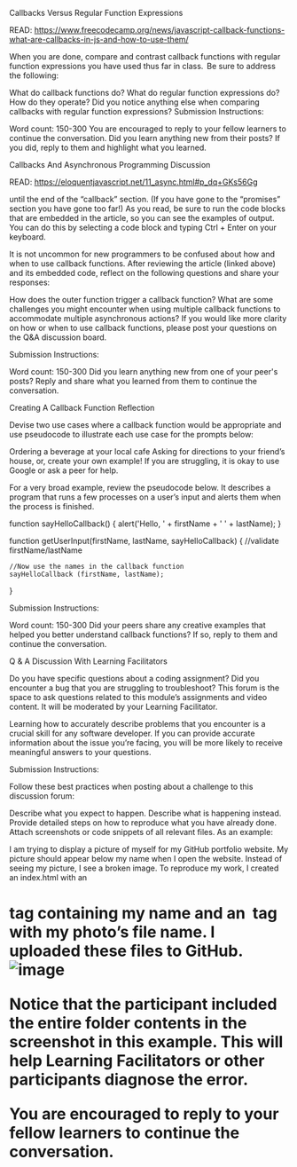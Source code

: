 Callbacks Versus Regular Function Expressions

READ: https://www.freecodecamp.org/news/javascript-callback-functions-what-are-callbacks-in-js-and-how-to-use-them/

When you are done, compare and contrast callback functions with regular function expressions you have used thus far in class. 
Be sure to address the following: 

What do callback functions do? What do regular function expressions do?
How do they operate?
Did you notice anything else when comparing callbacks with regular function expressions?
Submission Instructions:

Word count: 150-300
You are encouraged to reply to your fellow learners to continue the conversation. Did you learn anything new from their posts? If you did, 
reply to them and highlight what you learned. 


Callbacks And Asynchronous Programming Discussion

READ: https://eloquentjavascript.net/11_async.html#p_dq+GKs56Gg

until the end of the “callback” section. (If you have gone to the “promises” section you have gone too far!) As you read, be sure to run the code blocks that are embedded in the article, so you can see the examples of output. You can do this by selecting a code block and typing Ctrl + Enter on your keyboard. 

It is not uncommon for new programmers to be confused about how and when to use callback functions. After reviewing the article (linked above) and its embedded code, reflect on the following questions and share your responses:

How does the outer function trigger a callback function?
What are some challenges you might encounter when using multiple callback functions to accommodate multiple asynchronous actions?
If you would like more clarity on how or when to use callback functions, please post your questions on the Q&A discussion board. 

Submission Instructions:

Word count: 150-300
Did you learn anything new from one of your peer's posts? Reply and share what you learned from them to continue the conversation. 


Creating A Callback Function Reflection

Devise two use cases where a callback function would be appropriate and use pseudocode to illustrate each use case for the prompts below:

Ordering a beverage at your local cafe
Asking for directions to your friend’s house, or, create your own example!
 If you are struggling, it is okay to use Google or ask a peer for help. 

For a very broad example, review the pseudocode below. It describes a program that runs a few processes on a user’s input and alerts them when the process is finished.  

 

function sayHelloCallback() {
  alert('Hello, ' + firstName + ' ' + lastName);
}

function getUserInput(firstName, lastName, sayHelloCallback)  {
    //validate firstName/lastName

    //Now use the names in the callback function
    sayHelloCallback (firstName, lastName);
}

 

Submission Instructions:

Word count: 150-300
Did your peers share any creative examples that helped you better understand callback functions? If so, reply to them and continue the conversation.



Q & A Discussion With Learning Facilitators

Do you have specific questions about a coding assignment? Did you encounter a bug that you are struggling to troubleshoot? This forum is the space to ask questions related to this module’s assignments and video content. It will be moderated by your Learning Facilitator.

Learning how to accurately describe problems that you encounter is a crucial skill for any software developer. If you can provide accurate information about the issue you’re facing, you will be more likely to receive meaningful answers to your questions.

Submission Instructions:

Follow these best practices when posting about a challenge to this discussion forum: 

Describe what you expect to happen.
Describe what is happening instead.
Provide detailed steps on how to reproduce what you have already done. 
Attach screenshots or code snippets of all relevant files.
As an example:

I am trying to display a picture of myself for my GitHub portfolio website. My picture should appear below my name when I open the website. 
Instead of seeing my picture, I see a broken image. 
To reproduce my work, I created an index.html with an <h1> tag containing my name and an <img> tag with my photo’s file name. I uploaded these files to GitHub.
![image](https://user-images.githubusercontent.com/105542222/213885574-b7da57ae-2e0f-4535-ac15-70d0a5ef4fd9.png)

 
 Notice that the participant included the entire folder contents in the screenshot in this example. This will help Learning Facilitators or other participants diagnose the error.

You are encouraged to reply to your fellow learners to continue the conversation.

